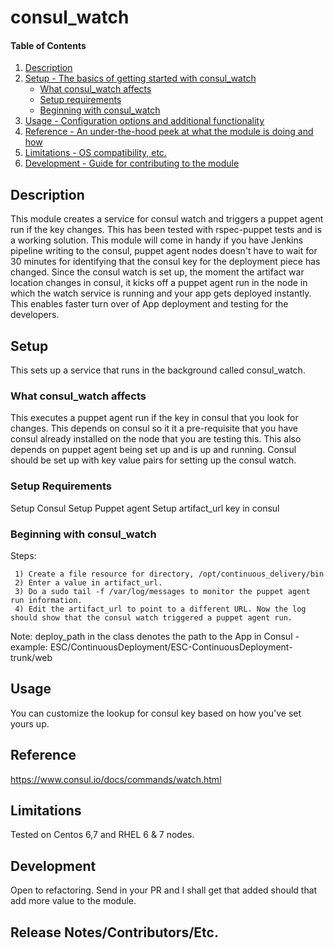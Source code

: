 # consul_watch

#### Table of Contents

1. [Description](#description)
1. [Setup - The basics of getting started with consul_watch](#setup)
    * [What consul_watch affects](#what-consul_watch-affects)
    * [Setup requirements](#setup-requirements)
    * [Beginning with consul_watch](#beginning-with-consul_watch)
1. [Usage - Configuration options and additional functionality](#usage)
1. [Reference - An under-the-hood peek at what the module is doing and how](#reference)
1. [Limitations - OS compatibility, etc.](#limitations)
1. [Development - Guide for contributing to the module](#development)

## Description

This module creates a service for consul watch and triggers a puppet agent run if the key changes. This has been tested with rspec-puppet tests and is a working solution. 
This module will come in handy if you have Jenkins pipeline writing to the consul, puppet agent nodes doesn't have to wait for 30 minutes for identifying that the consul key for the deployment piece has changed. Since the consul watch is set up, the moment the artifact war location changes in consul, it kicks off a puppet agent run in the node in which the watch service is running and your app gets deployed instantly. This enables faster turn over of App deployment and testing for the developers.

## Setup

This sets up a service that runs in the background called consul_watch. 

### What consul_watch affects 

This executes a puppet agent run if the key in consul that you look for changes.
This depends on consul so it it a pre-requisite that you have consul already installed on the node that you are testing this.
This also depends on puppet agent being set up and is up and running.
Consul should be set up with key value pairs for setting up the consul watch.

### Setup Requirements 

Setup Consul
Setup Puppet agent
Setup artifact_url key in consul 


### Beginning with consul_watch

Steps: 

     1) Create a file resource for directory, /opt/continuous_delivery/bin
     2) Enter a value in artifact_url. 
     3) Do a sudo tail -f /var/log/messages to monitor the puppet agent run information.
     4) Edit the artifact_url to point to a different URL. Now the log should show that the consul watch triggered a puppet agent run.

Note: deploy_path in the class denotes the path to the App in Consul - example: ESC/ContinuousDeployment/ESC-ContinuousDeployment-trunk/web

## Usage

You can customize the lookup for consul key based on how you've set yours up.

## Reference
https://www.consul.io/docs/commands/watch.html 

## Limitations

Tested on Centos 6,7 and RHEL 6 & 7 nodes.

## Development

Open to refactoring. Send in your PR and I shall get that added should that add more value to the module.

## Release Notes/Contributors/Etc. 
